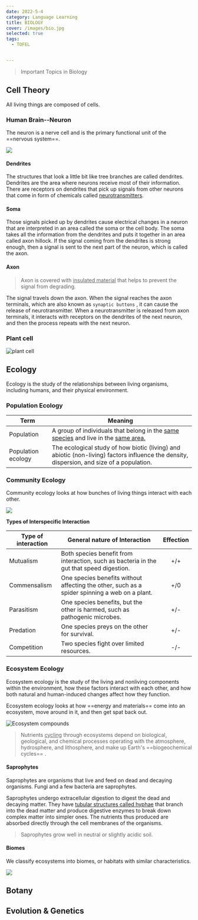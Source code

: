 ```yaml
---
date: 2022-5-4
category: Language Learning
title: BIOLOGY
cover: /images/bio.jpg
selected: true
tags:
  - TOFEL


---
```


>  Important Topics in Biology

<!-- more -->



## Cell Theory

All living things are composed of cells. 

### Human Brain--Neuron

The neuron is a nerve cell and is the primary functional unit of the ==nervous system==. 

![][image-1]

#### Dendrites

The structures that look a little bit like tree branches are called dendrites. Dendrites are the area where neurons receive most of their information. There are receptors on dendrites that pick up signals from other neurons that come in form of chemicals called <u>neurotransmitters</u>. 

#### Soma

Those signals picked up by dendrites cause electrical changes in a neuron that are interpreted in an area called the soma or the cell body. The soma takes all the information from the dendrites and puts it together in an area called axon hillock. If the signal coming from the dendrites is strong enough, then a signal is sent to the next part of the neuron, which is called the axon. 

#### Axon

> Axon is covered with <u>insulated material</u> that helps to prevent the signal from degrading.

The signal travels down the axon. When the signal reaches the axon terminals, which are also known as `synaptic buttons` , it can cause the release of neurotransmitter. When a neurotransmitter is released from axon terminals, it interacts with receptors on the dendrites of the next neuron, and then the process repeats with the next neuron.



### Plant cell

![plant cell][image-2]



## Ecology

Ecology is the study of the relationships between living organisms, including humans, and their physical environment.

### Population Ecology

| Term               | Meaning                                                                                                                                   |
| ------------------ | ----------------------------------------------------------------------------------------------------------------------------------------- |
| Population         | A group of individuals that belong in the <u>same species</u> and live in the <u>same area.</u>                                           |
| Population ecology | The ecological study of how biotic (living) and abiotic (non-living) factors influence the density, dispersion, and size of a population. |

### Community Ecology

Community ecology looks at how bunches of living things interact with each other.

![][image-3]

**Types of Interspecific Interaction**

| Type of interaction | General nature of Interaction                                                                 | Effection |
| ------------------- | --------------------------------------------------------------------------------------------- | :-------: |
| Mutualism           | Both species benefit from interaction, such as bacteria in the gut that speed digestion.      | +/+       |
| Commensalism        | One species benefits without affecting the other, such as a spider spinning a web on a plant. | +/0       |
| Parasitism          | One species benefits, but the other is harmed, such as pathogenic microbes.                   | +/-       |
| Predation           | One species preys on the other for survival.                                                  | +/-       |
| Competition         | Two species fight over limited resources.                                                     | -/-       |

### Ecosystem Ecology

Ecosystem ecology is the study of the living and nonliving components within the environment, how these factors interact with each other, and how both natural and human-induced changes affect how they function. 

Ecosystem ecology looks at how ==energy and materials== come into an ecosystem, move around in it, and then get spat back out.

![Ecosystem compounds][image-4]



> Nutrients <u>cycling</u> through ecosystems depend on biological, geological, and chemical processes operating with the atmosphere, hydrosphere, and lithosphere, and make up Earth's ==biogeochemical cycles== .



#### Saprophytes

Saprophytes are organisms that live and feed on dead and decaying organisms. Fungi and a few bacteria are saprophytes.

Saprophytes undergo extracellular digestion to digest the dead and decaying matter. They have <u>tubular structures called hyphae</u> that branch into the dead matter and produce digestive enzymes to break down complex matter into simpler ones. The nutrients thus produced are absorbed directly through the cell membranes of the organisms.

> Saprophytes grow well in neutral or slightly acidic soil.



#### Biomes

We classify ecosystems into biomes, or habitats with similar characteristics. 


![][image-5]



## Botany


## Evolution & Genetics

[image-1]:	/images/Neuron_cell_body.png
[image-2]:	/images/plant-cell.png
[image-3]:	/images/levels_of_biological_organization_community.jpg
[image-4]:	/images/ecosystem-components.png
[image-5]:	/images/global-biomes.png
